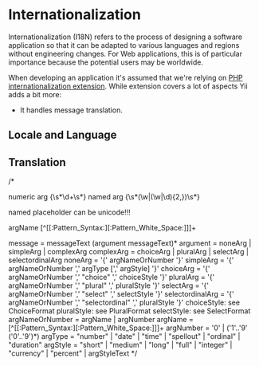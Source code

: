 Internationalization
====================

Internationalization (I18N) refers to the process of designing a software application so that it can be adapted to
various languages and regions without engineering changes. For Web applications, this is of particular importance
because the potential users may be worldwide.

When developing an application it's assumed that we're relying on
[PHP internationalization extension](http://www.php.net/manual/en/intro.intl.php). While extension covers a lot of aspects
Yii adds a bit more:

- It handles message translation.


Locale and Language
-------------------

Translation
-----------

/*

numeric arg \{\s*\d+\s*\}
named arg \{\s*(\w|(\w|\d){2,})\s*\}

named placeholder can be unicode!!!


argName [^[[:Pattern_Syntax:][:Pattern_White_Space:]]]+

message = messageText (argument messageText)*
 argument = noneArg | simpleArg | complexArg
 complexArg = choiceArg | pluralArg | selectArg | selectordinalArg
 noneArg = '{' argNameOrNumber '}'
 simpleArg = '{' argNameOrNumber ',' argType [',' argStyle] '}'
 choiceArg = '{' argNameOrNumber ',' "choice" ',' choiceStyle '}'
 pluralArg = '{' argNameOrNumber ',' "plural" ',' pluralStyle '}'
 selectArg = '{' argNameOrNumber ',' "select" ',' selectStyle '}'
 selectordinalArg = '{' argNameOrNumber ',' "selectordinal" ',' pluralStyle '}'
 choiceStyle: see ChoiceFormat
 pluralStyle: see PluralFormat
 selectStyle: see SelectFormat
 argNameOrNumber = argName | argNumber
 argName = [^[[:Pattern_Syntax:][:Pattern_White_Space:]]]+
 argNumber = '0' | ('1'..'9' ('0'..'9')*)
 argType = "number" | "date" | "time" | "spellout" | "ordinal" | "duration"
 argStyle = "short" | "medium" | "long" | "full" | "integer" | "currency" | "percent" | argStyleText
 */